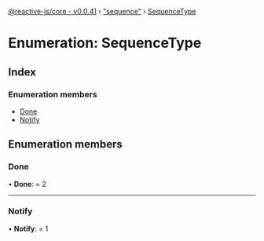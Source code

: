 [@reactive-js/core - v0.0.41](../README.md) › ["sequence"](../modules/_sequence_.md) › [SequenceType](_sequence_.sequencetype.md)

# Enumeration: SequenceType

## Index

### Enumeration members

* [Done](_sequence_.sequencetype.md#done)
* [Notify](_sequence_.sequencetype.md#notify)

## Enumeration members

###  Done

• **Done**: = 2

___

###  Notify

• **Notify**: = 1
